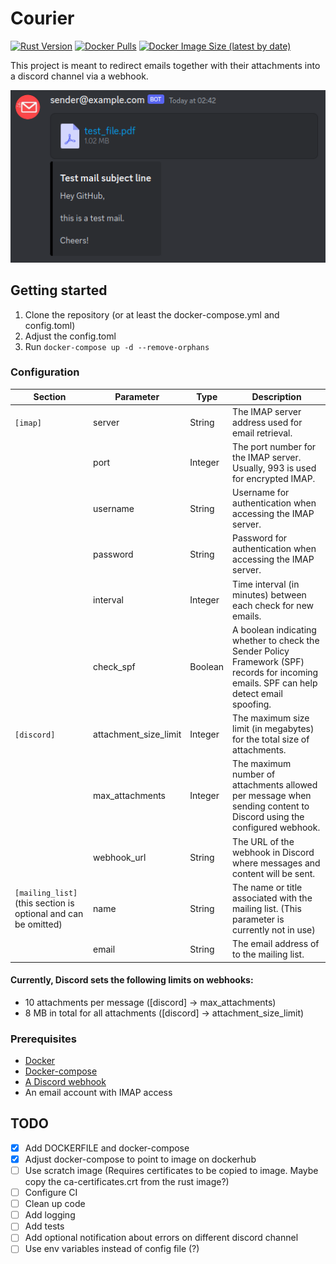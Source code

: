 # Courier

[![Rust Version](https://img.shields.io/badge/Rust-1.74.1-red.svg)](https://www.rust-lang.org/)
[![Docker Pulls](https://img.shields.io/docker/pulls/mfloto/courier.svg)](https://hub.docker.com/r/mfloto/courier)
[![Docker Image Size (latest by date)](https://img.shields.io/docker/image-size/mfloto/courier)](https://hub.docker.com/r/mfloto/courier)


This project is meant to redirect emails together with their attachments into a discord channel via a webhook.

![screenshot of a sample email in discord](./images/testmail_discord.png)

## Getting started

1. Clone the repository (or at least the docker-compose.yml and config.toml)
2. Adjust the config.toml
3. Run `docker-compose up -d --remove-orphans`

### Configuration

| Section                                                            | Parameter             | Type    | Description                                                                                                                              |
|--------------------------------------------------------------------|-----------------------|---------|------------------------------------------------------------------------------------------------------------------------------------------|
| `[imap]`                                                           | server                | String  | The IMAP server address used for email retrieval.                                                                                        |
|                                                                    | port                  | Integer | The port number for the IMAP server. Usually, 993 is used for encrypted IMAP.                                                            |
|                                                                    | username              | String  | Username for authentication when accessing the IMAP server.                                                                              |
|                                                                    | password              | String  | Password for authentication when accessing the IMAP server.                                                                              |
|                                                                    | interval              | Integer | Time interval (in minutes) between each check for new emails.                                                                            |
|                                                                    | check_spf             | Boolean | A boolean indicating whether to check the Sender Policy Framework (SPF) records for incoming emails. SPF can help detect email spoofing. |
| `[discord]`                                                        | attachment_size_limit | Integer | The maximum size limit (in megabytes) for the total size of attachments.                                                                 |
|                                                                    | max_attachments       | Integer | The maximum number of attachments allowed per message when sending content to Discord using the configured webhook.                      |
|                                                                    | webhook_url           | String  | The URL of the webhook in Discord where messages and content will be sent.                                                               |
| `[mailing_list]`<br/>(this section is optional and can be omitted) | name                  | String  | The name or title associated with the mailing list. (This parameter is currently not in use)                                             |
|                                                                    | email                 | String  | The email address of to the mailing list.                                                                                                |

#### Currently, Discord sets the following limits on webhooks:

- 10 attachments per message ([discord] -> max_attachments)
- 8 MB in total for all attachments ([discord] -> attachment_size_limit)

### Prerequisites

- [Docker](https://docs.docker.com/get-docker/)
- [Docker-compose](https://docs.docker.com/compose/install/)
- [A Discord webhook](https://support.discord.com/hc/en-us/articles/228383668-Intro-to-Webhooks)
- An email account with IMAP access

## TODO

- [x] Add DOCKERFILE and docker-compose
- [x] Adjust docker-compose to point to image on dockerhub
- [ ] Use scratch image (Requires certificates to be copied to image. Maybe copy the ca-certificates.crt from the rust image?)
- [ ] Configure CI
- [ ] Clean up code
- [ ] Add logging
- [ ] Add tests
- [ ] Add optional notification about errors on different discord channel
- [ ] Use env variables instead of config file (?)
